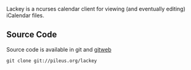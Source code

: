 Lackey is a ncurses calendar client for viewing (and eventually editing)
iCalendar files.

Source Code
-----------
Source code is available in git and [gitweb](/git/?p=lackey)

    git clone git://pileus.org/lackey
